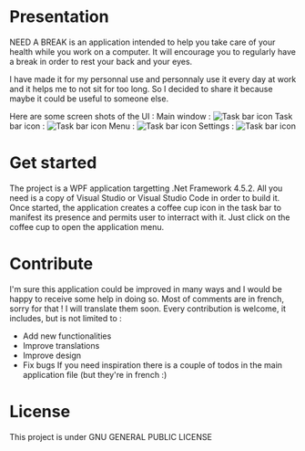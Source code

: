 # Presentation
NEED A BREAK is an application intended to help you take care of your health while you work on a computer. 
It will encourage you to regularly have a break in order to rest your back and your eyes.

I have made it for my personnal use and personnaly use it every day at work and it helps me to not sit for too long. So I decided to share it because maybe it could be useful to someone else.

Here are some screen shots of the UI :
Main window :
![Task bar icon](https://nabr.blob.core.windows.net/nab/main.jpg)
Task bar icon : 
![Task bar icon](https://nabr.blob.core.windows.net/nab/taskbar.jpg)
Menu : 
![Task bar icon](https://nabr.blob.core.windows.net/nab/menu.jpg)
Settings :
![Task bar icon](https://nabr.blob.core.windows.net/nab/settings.jpg)

# Get started
The project is a WPF application targetting .Net Framework 4.5.2. All you need is a copy of Visual Studio or Visual Studio Code in order to build it.
Once started, the application creates a coffee cup icon in the task bar to manifest its presence and permits user to interract with it. 
Just click on the coffee cup to open the application menu.

# Contribute
I'm sure this application could be improved in many ways and I would be happy to receive some help in doing so. 
Most of comments are in french, sorry for that ! I will translate them soon.
Every contribution is welcome, it includes, but is not limited to :
* Add new functionalities
* Improve translations
* Improve design
* Fix bugs
If you need inspiration there is a couple of todos in the main application file (but they're in french :)

# License
This project is under GNU GENERAL PUBLIC LICENSE
